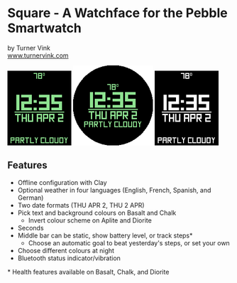 # Square - A Watchface for the Pebble Smartwatch
by Turner Vink <br>
www.turnervink.com

![basalt](screenshots/basalt.gif)
![chalk](screenshots/chalk.gif)
![apldiorite](screenshots/aplite_diorite.gif)

## Features
- Offline configuration with Clay
- Optional weather in four languages (English, French, Spanish, and German)
- Two date formats (THU APR 2, THU 2 APR)
- Pick text and background colours on Basalt and Chalk
  - Invert colour scheme on Aplite and Diorite
- Seconds
- Middle bar can be static, show battery level, or track steps\*
  - Choose an automatic goal to beat yesterday's steps, or set your own
- Choose different colours at night
- Bluetooth status indicator/vibration

\* Health features available on Basalt, Chalk, and Diorite

